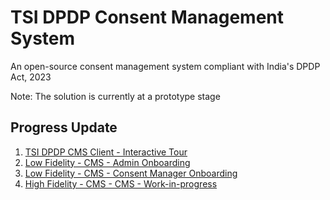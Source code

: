 # TSI DPDP Consent Management System
An open-source consent management system compliant with India's DPDP Act, 2023

Note: The solution is currently at a prototype stage

## Progress Update

1. [TSI DPDP CMS Client - Interactive Tour](https://dpdp-cms.tsicoop.org)
2. [Low Fidelity - CMS - Admin Onboarding](https://github.com/tsi-cooperative/tsi-dpdp-cms/blob/main/docs/wireframes/TSI-DPDP-CMS-Admin-Onboarding-LoFi.pdf)
3. [Low Fidelity - CMS - Consent Manager Onboarding](https://github.com/tsi-cooperative/tsi-dpdp-cms/blob/main/docs/wireframes/TSI-DPDP-CMS-Consent-Manager-Onboarding-LoFi.pdf)
4. [High Fidelity - CMS - CMS - Work-in-progress](https://www.figma.com/proto/X1NP5N1i6jdmTA4AgKn6du/Untitled?node-id=4-3303&p=f&t=dd7tEOl1BPXFsrsD-0&scaling=min-zoom&content-scaling=fixed&page-id=0%3A1&starting-point-node-id=4%3A3303)

